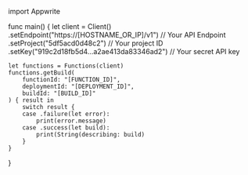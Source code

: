 import Appwrite

func main() {
    let client = Client()
      .setEndpoint("https://[HOSTNAME_OR_IP]/v1") // Your API Endpoint
      .setProject("5df5acd0d48c2") // Your project ID
      .setKey("919c2d18fb5d4...a2ae413da83346ad2") // Your secret API key

    let functions = Functions(client)
    functions.getBuild(
        functionId: "[FUNCTION_ID]",
        deploymentId: "[DEPLOYMENT_ID]",
        buildId: "[BUILD_ID]"
    ) { result in
        switch result {
        case .failure(let error):
            print(error.message)
        case .success(let build):
            print(String(describing: build)
        }
    }
}
